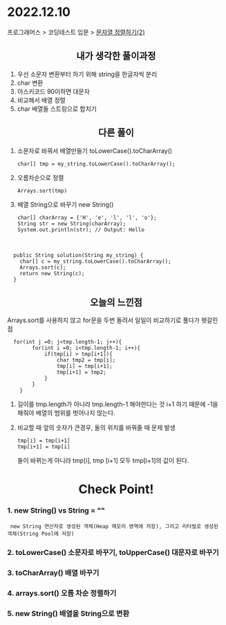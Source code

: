 # 2022.12.10
프로그래머스 > 코딩테스트 입문 > [문자열 정렬하기(2)](https://school.programmers.co.kr/learn/courses/30/lessons/120911)

## <div align=center> 내가 생각한 풀이과정 </div>
1. 우선 소문자 변환부터 하기 위해 string을 한글자씩 분리
2. char 변환
3. 아스키코드 90이하면 대문자
4. 비교해서 배열 정렬
5. char 배열들 스트링으로 합치기

## <div align=center> 다른 풀이 </div>
1. 소문자로 바꿔서 배열만들기 toLowerCase().toCharArray()  
      
       char[] tmp = my_string.toLowerCase().toCharArray(); 
2. 오름차순으로 정렬
      
       Arrays.sort(tmp)
3. 배열 String으로 바꾸기 new String()

       char[] charArray = {'H', 'e', 'l', 'l', 'o'};
       String str = new String(charArray);
       System.out.println(str); // Output: Hello

<br>

      public String solution(String my_string) {
        char[] c = my_string.toLowerCase().toCharArray();
        Arrays.sort(c);
        return new String(c);
      }

## <div align=center> 오늘의 느낀점 </div>
Arrays.sort를 사용하지 않고 for문을 두번 돌려서 일일이 비교하기로 풀다가 헷갈린 점<br>
       
      for(int j =0; j<tmp.length-1; j++){
            for(int i =0; i<tmp.length-1; i++){
                if(tmp[i] > tmp[i+1]){
                    char tmp2 = tmp[i];
                    tmp[i] = tmp[i+1];
                    tmp[i+1] = tmp2;
                }
            }
        }
1. 길이를 tmp.length가 아니라 tmp.length-1 해야한다는 것
   i+1 하기 때문에 -1을 해줘야 배열의 범위를 벗어나지 않는다.
2. 비교할 때 앞의 숫자가 큰경우, 둘의 위치를 바꿔줄 때 문제 발생

       tmp[i] = tmp[i+1]
       tmp[i+1] = tmp[i]
   둘이 바뀌는게 아니라 tmp[i], tmp [i+1] 모두 tmp[i+1]의 값이 된다.



# <div align=center> Check Point! </div>
### 1. new String() vs String = ""
     new String 연산자로 생성된 객체(Heap 메모리 영역에 저장), 그리고 리터럴로 생성된 객체(String Pool에 저장)
### 2. toLowerCase() 소문자로 바꾸기, toUpperCase() 대문자로 바꾸기
### 3. toCharArray() 배열 바꾸기 
### 4. arrays.sort() 오름 차순 정렬하기
### 5. new String() 배열을 String으로 변환
    
